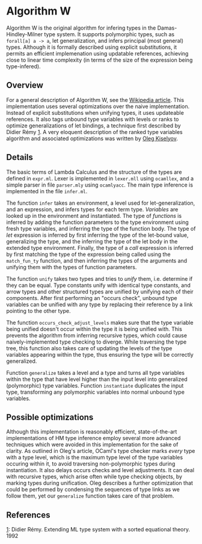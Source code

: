 Algorithm W
===========


Algorithm W is the original algorithm for infering types in the Damas-Hindley-Milner type
system. It supports polymorphic types, such as `forall[a] a -> a`, let generalization, and
infers principal (most general) types. Although it is formally described using explicit
substitutions, it permits an efficient implemenation using updatable references, achieving
close to linear time complexity (in terms of the size of the expression being type-infered).


Overview
--------

For a general description of Algorithm W, see the [Wikipedia article][1]. This implementation
uses several optimizations over the naive implementation. Instead of explicit substitutions
when unifying types, it uses updateable references. It also tags unbound type variables with
levels or ranks to optimize generalizations of let bindings, a technique first described by
Didier Rémy [1]. A very eloquent description of the ranked type variables algorithm and
associated optimizations was written by [Oleg Kiselyov][2].


Details
-------

The basic terms of Lambda Calculus and the structure of the types are defined in `expr.ml`.
Lexer is implemented in `lexer.mll` using `ocamllex`, and a simple parser in file `parser.mly`
using `ocamlyacc`. The main type inference is implemented in the file `infer.ml`.

The function `infer` takes an environment, a level used for let-generalization, and an
expression, and infers types for each term type. *Variables* are looked up in the environment
and instantiated. The type of *functions* is inferred by adding the function parameters to
the type environment using fresh type variables, and inferring the type of the function body.
The type of *let* expression is inferred by first inferring the type of the let-bound value,
generalizing the type, and the inferring the type of the let body in the extended type
environment. Finally, the type of a *call* expression is inferred by first matching the
type of the expression being called using the `match_fun_ty` function, and then inferring
the types of the arguments and unifying them with the types of function parameters.

The function `unify` takes two types and tries to *unify* them, i.e. determine if they can
be equal. Type constants unify with identical type constants, and arrow types and other
structured types are unified by unifying each of their components. After first performing
an "occurs check", unbound type variables can be unified with any type by replacing their
reference by a link pointing to the other type.

The function `occurs_check_adjust_levels` makes sure that the type variable being unified
doesn't occur within the type it is being unified with. This prevents the algorithm from
inferring recursive types, which could cause naively-implemented type checking to diverge.
While traversing the type tree, this function also takes care of updating the levels of the
type variables appearing within the type, thus ensuring the type will be correctly generalized.

Function `generalize` takes a level and a type and turns all type variables within the type
that have level higher than the input level into generalized (polymorphic) type variables.
Function `instantiate` duplicates the input type, transforming any polymorphic variables
into normal unbound type variables.


Possible optimizations
----------------------

Although this implementation is reasonably efficient, state-of-the-art implementations of
HM type inference employ several more advanced techniques which were avoided in this
implementation for the sake of clarity. As outlined in Oleg's article, OCaml's type checker
marks *every* type with a type level, which is the maximum type level of the type variables
occuring within it, to avoid traversing non-polymorphic types during instantiation. It also
delays occurs checks and level adjustments. It can deal with recursive types, which arise
often while type checking objects, by marking types during unification.  Oleg describes a
further optimization that could be performed by condensing the sequences
of type links as we follow them, yet our `generalize` function takes care of that problem.


References
----------

[1]: Didier Rémy. Extending ML type system with a sorted equational theory. 1992


[1]: http://en.wikipedia.org/wiki/Hindley%E2%80%93Milner_type_system#Algorithm_W
[2]: http://okmij.org/ftp/ML/generalization.html
